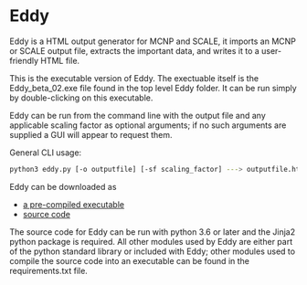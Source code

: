 # Eddy

Eddy is a HTML output generator for MCNP and SCALE, it imports an MCNP or SCALE output file, extracts the important data, and writes it to a user-friendly HTML file.

This is the executable version of Eddy. The exectuable itself is the
Eddy_beta_02.exe file found in the top level Eddy folder. It can be run simply
by double-clicking on this executable.

Eddy can be run from the command line with the output file and any applicable scaling factor as optional arguments; if no such arguments are supplied a GUI
will appear to request them.

General CLI usage: 
```bash
python3 eddy.py [-o outputfile] [-sf scaling_factor] ---> outputfile.html
```

Eddy can be downloaded as
- [a pre-compiled executable](https://github.com/Cerberus-Nuclear/Eddy)
- [source code](https://github.com/Cerberus-Nuclear/Eddy-Source)

The source code for Eddy can be run with python 3.6 or later and the Jinja2
python package is required. All other modules used by Eddy are either part of
the python standard library or included with Eddy; other modules used to
compile the source code into an executable can be found in the requirements.txt file.

